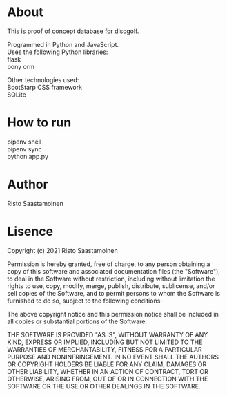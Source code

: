 # About
This is proof of concept database for discgolf. 

Programmed in Python and JavaScript.  
Uses the following Python libraries:  
flask  
pony orm  

Other technologies used:  
BootStarp CSS framework  
SQLite




# How to run

pipenv shell  
pipenv sync  
python app.py  

# Author
Risto Saastamoinen  



# Lisence 

Copyright (c) 2021 Risto Saastamoinen
 
 Permission is hereby granted, free of charge, to any person obtaining
 a copy of this software and associated documentation files (the
 "Software"), to deal in the Software without restriction, including
 without limitation the rights to use, copy, modify, merge, publish,
 distribute, sublicense, and/or sell copies of the Software, and to
 permit persons to whom the Software is furnished to do so, subject to
 the following conditions:
 
 The above copyright notice and this permission notice shall be included
 in all copies or substantial portions of the Software.
 
 THE SOFTWARE IS PROVIDED "AS IS", WITHOUT WARRANTY OF ANY KIND,
 EXPRESS OR IMPLIED, INCLUDING BUT NOT LIMITED TO THE WARRANTIES OF
 MERCHANTABILITY, FITNESS FOR A PARTICULAR PURPOSE AND NONINFRINGEMENT.
 IN NO EVENT SHALL THE AUTHORS OR COPYRIGHT HOLDERS BE LIABLE FOR ANY
 CLAIM, DAMAGES OR OTHER LIABILITY, WHETHER IN AN ACTION OF CONTRACT,
 TORT OR OTHERWISE, ARISING FROM, OUT OF OR IN CONNECTION WITH THE
 SOFTWARE OR THE USE OR OTHER DEALINGS IN THE SOFTWARE.


